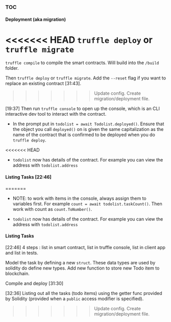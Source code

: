 ### TOC

#### Deployment (aka migration)

<<<<<<< HEAD
`truffle deploy` or `truffle migrate`
=======
`truffle compile` to compile the smart contracts. Will build into the `/build` folder.

Then `truffle deploy` or `truffle migrate`. Add the `--reset` flag if you want to replace an existing contract [31:43].
>>>>>>> Update config. Create migration/deployment file.

[19:37] Then run `truffle console` to open up the console, which is an CLI interactive dev tool to interact with the contract.

-   In the prompt put in `todolist = await Todolist.deployed()`. Ensure that the object you call `deployed()` on is given the same capitalization as the name of the contract that is confirmed to be deployed when you do `truffle deploy`.

<<<<<<< HEAD
-   `todolist` now has details of the contract. For example you can view the address with `todolist.address`

#### Listing Tasks [22:46]
=======
-   NOTE: to work with items in the console, always assign them to variables first. For example `count = await todolist.taskCount()`. Then work with count as `count.ToNumber()`.

-   `todolist` now has details of the contract. For example you can view the address with `todolist.address`

#### Listing Tasks

[22:46] 4 steps : list in smart contract, list in truffle console, list in client app and list in tests.

Model the task by defining a new `struct`. These data types are used by solidity do define new types.
Add new function to store new Todo item to blockchain.

Compile and deploy [31:30]

[32:36] Listing out all the tasks (todo items) using the getter func provided by Solidity (provided when a `public` access modifier is specified).
>>>>>>> Update config. Create migration/deployment file.
